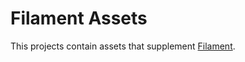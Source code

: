 # Filament Assets

This projects contain assets that supplement [Filament].

[Filament]: https://github.com/google/filament/
